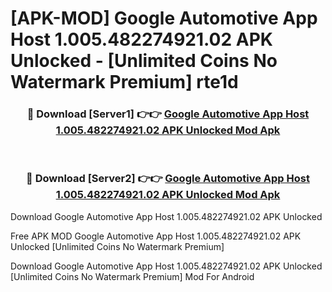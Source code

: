 # [APK-MOD] Google Automotive App Host 1.005.482274921.02 APK Unlocked - [Unlimited Coins No Watermark Premium] rte1d



<div align="center">
<h3>🔴 Download [Server1] 👉👉 <a href="https://momento.my/?title=Google_Automotive_App_Host_1.005.482274921.02_APK_Unlocked">Google Automotive App Host 1.005.482274921.02 APK Unlocked Mod Apk</a></h3><br>

<h3>🔴 Download [Server2] 👉👉 <a href="https://momento.my/?title=Google_Automotive_App_Host_1.005.482274921.02_APK_Unlocked">Google Automotive App Host 1.005.482274921.02 APK Unlocked Mod Apk</a></h3>
</div>



Download Google Automotive App Host 1.005.482274921.02 APK Unlocked 

Free APK MOD Google Automotive App Host 1.005.482274921.02 APK Unlocked [Unlimited Coins No Watermark Premium]

Download Google Automotive App Host 1.005.482274921.02 APK Unlocked [Unlimited Coins No Watermark Premium] Mod For Android
